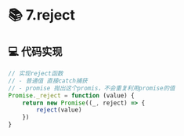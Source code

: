 # 📚 7.reject

## 💻 代码实现
```typescript
// 实现reject函数
// - 普通值 直接catch捕获
// - promise 抛出这个promis，不会重复利用promise的值
Promise._reject = function (value) {
    return new Promise((_, reject) => {
        reject(value)
    })
}

```
